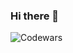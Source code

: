 ### Hi there 👋

![Codewars](https://github.r2v.ch/codewars?user=mjagana47&stroke=red)
<!--
**mjagana/mjagana** is a ✨ _special_ ✨ repository because its `README.md` (this file) appears on your GitHub profile.

My Tableau profile: https://public.tableau.com/app/profile/maneesh.jagana/vizzes

Here are some ideas to get you started:

- 🔭 I’m currently working on ...
- 🌱 I’m currently learning ...
- 👯 I’m looking to collaborate on ...
- 🤔 I’m looking for help with ...
- 💬 Ask me about ...
- 📫 How to reach me: ...
- 😄 Pronouns: ...
- ⚡ Fun fact: ...
--> 
